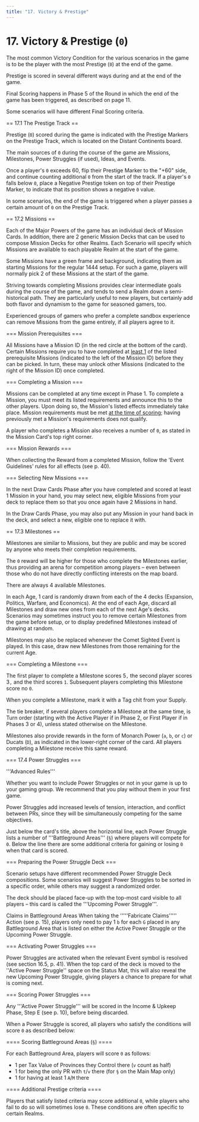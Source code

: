 ```yaml
---
title: "17. Victory & Prestige"
---
```


# 17. Victory & Prestige (<code>0</code>)

The most common Victory Condition for the various scenarios in the game is to be the player with the most Prestige (<code>0</code>) at the end of the game.

Prestige is scored in several different ways during and at the end of the game.

Final Scoring happens in Phase 5 of the Round in which the end of the game has been triggered, as described on page 11.

Some scenarios will have different Final Scoring criteria.


== 17.1 The Prestige Track ==

Prestige (<code>0</code>) scored during the game is indicated with the Prestige Markers on the Prestige Track, which is located on the Distant Continents board.

The main sources of <code>0</code> during the course of the game are Missions, Milestones, Power Struggles (if used), Ideas, and Events.

Once a player's <code>0</code> exceeds 60, flip their Prestige Marker to the "+60" side, and continue counting additional <code>0</code> from the start of the track. If a player's <code>0</code> falls below <code>0</code>, place a Negative Prestige token on top of their Prestige Marker, to indicate that its position shows a negative <code>0</code> value.

In some scenarios, the end of the game is triggered when a player passes a certain amount of <code>0</code> on the Prestige Track.

== 17.2 Missions ==

Each of the Major Powers of the game has an individual deck of Mission Cards. In addition, there are 2 generic Mission Decks that can be used to compose Mission Decks for other Realms. Each Scenario will specify which Missions are available to each playable Realm at the start of the game.

Some Missions have a green frame and background, indicating them as starting Missions for the regular 1444 setup. For such a game, players will normally pick 2 of these Missions at the start of the game.

Striving towards completing Missions provides clear intermediate goals during the course of the game, and tends to send a Realm down a semi-historical path. They are particularly useful to new players, but certainly add both flavor and dynamism to the game for seasoned gamers, too.

Experienced groups of gamers who prefer a complete sandbox experience can remove Missions from the game entirely, if all players agree to it.

=== Mission Prerequisites ===

All Missions have a Mission ID (in the red circle at the bottom of the card). Certain Missions require you to have completed at <u>least 1</u> of the listed prerequisite Missions (indicated to the left of the Mission ID) before they can be picked. In turn, these may unlock other Missions (indicated to the right of the Mission ID) once completed.

=== Completing a Mission ===

Missions can be completed at any time except in Phase 1. To complete a Mission, you must meet its listed requirements and announce this to the other players. Upon doing so, the Mission's listed effects immediately take place. Mission requirements must be met <u>at the time of scoring</u>; having previously met a Mission's requirements does not qualify.

A player who completes a Mission also receives a number of <code>0</code>, as stated in the Mission Card's top right corner.

=== Mission Rewards ===

When collecting the Reward from a completed Mission, follow the 'Event Guidelines' rules for all effects (see p. 40).

=== Selecting New Missions ===

In the next Draw Cards Phase after you have completed and scored at least 1 Mission in your hand, you may select new, eligible Missions from your deck to replace them so that you once again have 2 Missions in hand.

In the Draw Cards Phase, you may also put any Mission in your hand back in the deck, and select a new, eligible one to replace it with.

== 17.3 Milestones ==

Milestones are similar to Missions, but they are public and may be scored by anyone who meets their completion requirements.

The <code>0</code> reward will be higher for those who complete the Milestones earlier, thus providing an arena for competition among players – even between those who do not have directly conflicting interests on the map board.

There are always 4 available Milestones.

In each Age, 1 card is randomly drawn from each of the 4 decks (Expansion, Politics, Warfare, and Economics). At the end of each Age, discard all Milestones and draw new ones from each of the next Age's decks. Scenarios may sometimes instruct you to remove certain Milestones from the game before setup, or to display predefined Milestones instead of drawing at random.

Milestones may also be replaced whenever the Comet Sighted Event is played. In this case, draw new Milestones from those remaining for the current Age.

=== Completing a Milestone ===

The first player to complete a Milestone scores 5<code>,</code> the second player scores 3<code>,</code> and the third scores <code>1</code>. Subsequent players completing this Milestone score no <code>0</code>.

When you complete a Milestone, mark it with a Tag chit from your Supply.

The tie breaker, if several players complete a Milestone at the same time, is Turn order (starting with the Active Player if in Phase 2, or First Player if in Phases 3 or 4), unless stated otherwise on the Milestone.

Milestones also provide rewards in the form of Monarch Power (<code>a</code>, <code>b</code>, or <code>c</code>) or Ducats (<code>D</code>), as indicated in the lower-right corner of the card. All players completing a Milestone receive this same reward.

=== 17.4 Power Struggles ===

'''Advanced Rules'''

Whether you want to include Power Struggles or not in your game is up to your gaming group. We recommend that you play without them in your first game.

Power Struggles add increased levels of tension, interaction, and conflict between PRs, since they will be simultaneously competing for the same objectives.

Just below the card's title, above the horizontal line, each Power Struggle lists a number of '''Battleground Areas''' (<code>§</code>) where players will compete for <code>0</code>. Below the line there are some additional criteria for gaining or losing <code>0</code> when that card is scored.

=== Preparing the Power Struggle Deck ===

Scenario setups have different recommended Power Struggle Deck compositions. Some scenarios will suggest Power Struggles to be sorted in a specific order, while others may suggest a randomized order.

The deck should be placed face-up with the top-most card visible to all players – this card is called the '''Upcoming Power Struggle'''.

Claims in Battleground Areas When taking the '''''Fabricate Claims''''' Action (see p. 15), players only need to pay 1 <code>b</code> for each <code>G</code> placed in any Battleground Area that is listed on either the Active Power Struggle or the Upcoming Power Struggle.

=== Activating Power Struggles ===

Power Struggles are activated when the relevant Event symbol is resolved (see section 16.5, p. 41). When the top card of the deck is moved to the ''Active Power Struggle'' space on the Status Mat, this will also reveal the new Upcoming Power Struggle, giving players a chance to prepare for what is coming next.

=== Scoring Power Struggles ===

Any '''Active Power Struggle''' will be scored in the Income & Upkeep Phase, Step E (see p. 10), before being discarded.

When a Power Struggle is scored, all players who satisfy the conditions will score <code>0</code> as described below:

==== Scoring Battleground Areas (<code>§</code>) ====

For each Battleground Area, players will score <code>0</code> as follows:
* 1 per Tax Value of Provinces they Control there (<code>v</code> count as half)
* 1 for being the only PR with <code>t</code>/<code>v</code> there (for <code>§</code> on the Main Map only)
* 1 for having at least 1 <code>A</code>/<code>M</code> there

==== Additional Prestige criteria ====

Players that satisfy listed criteria may score additional <code>0</code>, while players who fail to do so will sometimes lose <code>0</code>. These conditions are often specific to certain Realms.